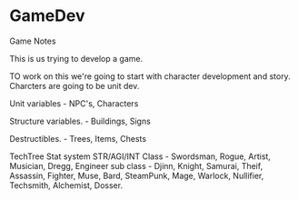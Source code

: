 # GameDev
Game Notes

This is us trying to develop a game.

TO work on this we're going to start with character development and story.
Charcters are going to be unit dev.

Unit variables - NPC's, Characters

Structure variables. - Buildings, Signs

Destructibles. - Trees, Items, Chests

TechTree Stat system
STR/AGI/INT
Class - Swordsman, Rogue, Artist, Musician, Dregg, Engineer
sub class - Djinn, Knight, Samurai, Theif, Assassin, Fighter, Muse, Bard, SteamPunk, Mage, Warlock, Nullifier, Techsmith, Alchemist, Dosser.

